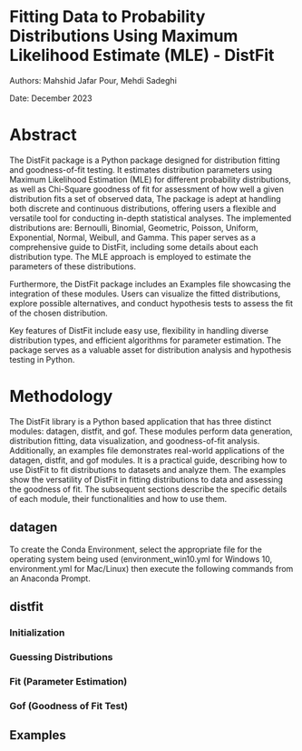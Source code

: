 # Fitting Data to Probability Distributions Using Maximum Likelihood Estimate (MLE) - DistFit
Authors: Mahshid Jafar Pour, Mehdi Sadeghi

Date: December 2023

# Abstract
The DistFit package is a Python package designed for distribution fitting and goodness-of-fit testing. It estimates distribution parameters using Maximum Likelihood Estimation (MLE)  for different probability distributions, as well as Chi-Square goodness of fit for assessment of how well a given distribution fits a set of observed data, The package is adept at handling both discrete and continuous distributions, offering users a flexible and versatile tool for conducting in-depth statistical analyses. The implemented distributions are: Bernoulli, Binomial, Geometric, Poisson, Uniform, Exponential, Normal, Weibull, and Gamma. This paper serves as a comprehensive guide to DistFit, including some details about each distribution type. The MLE approach is employed to estimate the parameters of these distributions.

Furthermore, the DistFit package includes an Examples file showcasing the integration of these modules. Users can visualize the fitted distributions, explore possible alternatives, and conduct hypothesis tests to assess the fit of the chosen distribution.

Key features of DistFit include easy use, flexibility in handling diverse distribution types, and efficient algorithms for parameter estimation. The package serves as a valuable asset for distribution analysis and hypothesis testing in Python.


# Methodology
The DistFit library is a Python based application that has three distinct modules: datagen, distfit, and gof. These modules perform data generation, distribution fitting, data visualization, and goodness-of-fit analysis. Additionally, an examples file demonstrates real-world applications of the datagen, distfit, and gof modules. It is a practical guide, describing how to use DistFit to fit distributions to datasets and analyze them. The examples show the versatility  of DistFit in fitting distributions to data and assessing the goodness of fit. The subsequent sections describe the specific details of each module, their functionalities and how to use them.

## datagen
To create the Conda Environment, select the appropriate file for the operating system being used (environment_win10.yml for Windows 10, environment.yml for Mac/Linux) then execute the following commands from an Anaconda Prompt.

## distfit

### Initialization

### Guessing Distributions

### Fit (Parameter Estimation)

### Gof (Goodness of Fit Test)

## Examples 
